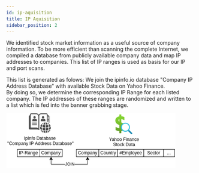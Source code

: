 ```yaml
---
id: ip-aquisition
title: IP Aquisition
sidebar_position: 2
---
```


We identified stock market information as a useful source of company information. To be more efficient than scanning the complete Internet, we compiled a database from publicly available company data and map IP addresses to companies.
This list of IP ranges is used as basis for our IP and port scans.

This list is generated as folows:
We join the ipinfo.io database "Company IP Address Database" with available Stock Data on Yahoo Finance.  
By doing so, we determine the corresponding IP Range for each listed company.
The IP addresses of these ranges are randomized and written to a list which is fed into the banner grabbing stage.

![](/img/docs/ip_aquisition.png)
